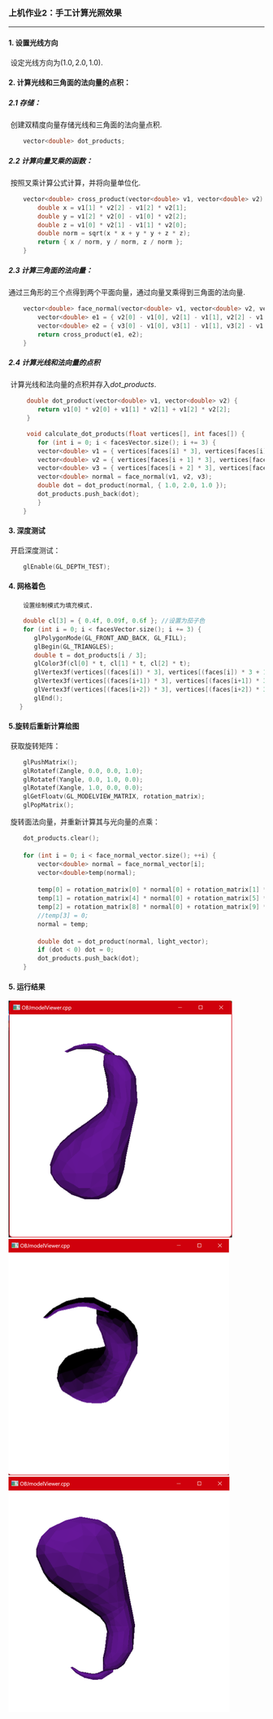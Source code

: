### **上机作业2：手工计算光照效果**

------

#### 1. 设置光线方向

​	 设定光线方向为$(1.0, 2.0, 1.0)$.



#### 2. 计算光线和三角面的法向量的点积：

##### 	 2.1 存储：

​		   创建双精度向量存储光线和三角面的法向量点积.

```c++
	vector<double> dot_products;
```

##### 	 2.2 计算向量叉乘的函数：

​			按照叉乘计算公式计算，并将向量单位化.

```c++
	vector<double> cross_product(vector<double> v1, vector<double> v2) {
		double x = v1[1] * v2[2] - v1[2] * v2[1];
		double y = v1[2] * v2[0] - v1[0] * v2[2];
		double z = v1[0] * v2[1] - v1[1] * v2[0];
		double norm = sqrt(x * x + y * y + z * z);
		return { x / norm, y / norm, z / norm };
    }
```

##### 	  2.3 计算三角面的法向量：

​			 通过三角形的三个点得到两个平面向量，通过向量叉乘得到三角面的法向量.

```c++
	vector<double> face_normal(vector<double> v1, vector<double> v2, vector<double> v3) {
		vector<double> e1 = { v2[0] - v1[0], v2[1] - v1[1], v2[2] - v1[2] };
		vector<double> e2 = { v3[0] - v1[0], v3[1] - v1[1], v3[2] - v1[2] };
		return cross_product(e1, e2);
    }
```

##### 	  2.4 计算光线和法向量的点积

​			 计算光线和法向量的点积并存入$dot\_products$.

```c++
	 double dot_product(vector<double> v1, vector<double> v2) {
		return v1[0] * v2[0] + v1[1] * v2[1] + v1[2] * v2[2];
	 }
```

```c++
	 void calculate_dot_products(float vertices[], int faces[]) {
		for (int i = 0; i < facesVector.size(); i += 3) {
		vector<double> v1 = { vertices[faces[i] * 3], vertices[faces[i] * 3 + 1], vertices[faces[i] * 3 + 2] };
		vector<double> v2 = { vertices[faces[i + 1] * 3], vertices[faces[i + 1] * 3 + 1], vertices[faces[i + 1] * 3 + 2] };
		vector<double> v3 = { vertices[faces[i + 2] * 3], vertices[faces[i + 2] * 3 + 1], vertices[faces[i + 2] * 3 + 2] };
		vector<double> normal = face_normal(v1, v2, v3);
		double dot = dot_product(normal, { 1.0, 2.0, 1.0 });  
		dot_products.push_back(dot);	
		}
	}
```



#### 3. 深度测试

​	   开启深度测试：

```c++
	glEnable(GL_DEPTH_TEST);
```



#### 4. 网格着色

   		设置绘制模式为填充模式.

```c++
    double cl[3] = { 0.4f, 0.09f, 0.6f }; //设置为茄子色
	for (int i = 0; i < facesVector.size(); i += 3) {
	   glPolygonMode(GL_FRONT_AND_BACK, GL_FILL);
	   glBegin(GL_TRIANGLES);
	   double t = dot_products[i / 3];
	   glColor3f(cl[0] * t, cl[1] * t, cl[2] * t); 
	   glVertex3f(vertices[(faces[i]) * 3], vertices[(faces[i]) * 3 + 1], vertices[(faces[i]) * 3 + 2]);
	   glVertex3f(vertices[(faces[i+1]) * 3], vertices[(faces[i+1]) * 3 + 1], vertices[(faces[i+1]) * 3 + 2]);
	   glVertex3f(vertices[(faces[i+2]) * 3], vertices[(faces[i+2]) * 3 + 1], vertices[(faces[i+2]) * 3 + 2]);
	   glEnd();
   }
```



#### **5.旋转后重新计算绘图**

​		获取旋转矩阵：

```c++
	glPushMatrix();
	glRotatef(Zangle, 0.0, 0.0, 1.0);
	glRotatef(Yangle, 0.0, 1.0, 0.0);
	glRotatef(Xangle, 1.0, 0.0, 0.0);
	glGetFloatv(GL_MODELVIEW_MATRIX, rotation_matrix);
	glPopMatrix();
```

​		旋转面法向量，并重新计算其与光向量的点乘：

```c++
	dot_products.clear();

	for (int i = 0; i < face_normal_vector.size(); ++i) {
		vector<double> normal = face_normal_vector[i];
		vector<double>temp(normal);

		temp[0] = rotation_matrix[0] * normal[0] + rotation_matrix[1] * normal[1] + rotation_matrix[2] * normal[2] ;//+ rotation_matrix[3] * 0;
		temp[1] = rotation_matrix[4] * normal[0] + rotation_matrix[5] * normal[1] + rotation_matrix[6] * normal[2];//+ rotation_matrix[7] * 0;
		temp[2] = rotation_matrix[8] * normal[0] + rotation_matrix[9] * normal[1] + rotation_matrix[10] * normal[2];// + rotation_matrix[11] * 0;
		//temp[3] = 0;
		normal = temp;

		double dot = dot_product(normal, light_vector);
		if (dot < 0) dot = 0;
		dot_products.push_back(dot);
	}
```



#### 5. 运行结果

<img src="./result1.png" style="zoom:50%;" />

<img src="./result2.png" style="zoom:50%;" />

<img src="./result3.png" style="zoom:50%;" />